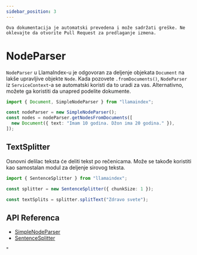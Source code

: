 ```yaml
---
sidebar_position: 3
---
```


`Ova dokumentacija je automatski prevedena i može sadržati greške. Ne oklevajte da otvorite Pull Request za predlaganje izmena.`

# NodeParser

`NodeParser` u LlamaIndex-u je odgovoran za deljenje objekata `Document` na lakše upravljive objekte `Node`. Kada pozovete `.fromDocuments()`, `NodeParser` iz `ServiceContext`-a se automatski koristi da to uradi za vas. Alternativno, možete ga koristiti da unapred podelite dokumente.

```typescript
import { Document, SimpleNodeParser } from "llamaindex";

const nodeParser = new SimpleNodeParser();
const nodes = nodeParser.getNodesFromDocuments([
  new Document({ text: "Imam 10 godina. Džon ima 20 godina." }),
]);
```

## TextSplitter

Osnovni delilac teksta će deliti tekst po rečenicama. Može se takođe koristiti kao samostalan modul za deljenje sirovog teksta.

```typescript
import { SentenceSplitter } from "llamaindex";

const splitter = new SentenceSplitter({ chunkSize: 1 });

const textSplits = splitter.splitText("Zdravo svete");
```

## API Referenca

- [SimpleNodeParser](../../api/classes/SimpleNodeParser.md)
- [SentenceSplitter](../../api/classes/SentenceSplitter.md)

"
